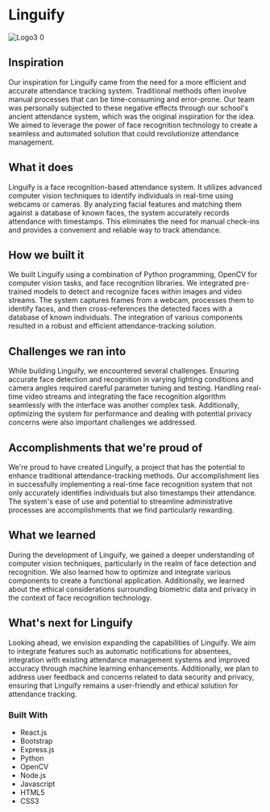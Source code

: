 # Linguify

![Logo3 0](https://github.com/user-attachments/assets/bf7bcf8f-4e48-4f37-9d6a-7bd172a3d87b)

## Inspiration
Our inspiration for Linguify came from the need for a more efficient and accurate attendance tracking system. Traditional methods often involve manual processes that can be time-consuming and error-prone. Our team was personally subjected to these negative effects through our school's ancient attendance system, which was the original inspiration for the idea. We aimed to leverage the power of face recognition technology to create a seamless and automated solution that could revolutionize attendance management.

## What it does
Linguify is a face recognition-based attendance system. It utilizes advanced computer vision techniques to identify individuals in real-time using webcams or cameras. By analyzing facial features and matching them against a database of known faces, the system accurately records attendance with timestamps. This eliminates the need for manual check-ins and provides a convenient and reliable way to track attendance.

## How we built it
We built Linguify using a combination of Python programming, OpenCV for computer vision tasks, and face recognition libraries. We integrated pre-trained models to detect and recognize faces within images and video streams. The system captures frames from a webcam, processes them to identify faces, and then cross-references the detected faces with a database of known individuals. The integration of various components resulted in a robust and efficient attendance-tracking solution.

## Challenges we ran into
While building Linguify, we encountered several challenges. Ensuring accurate face detection and recognition in varying lighting conditions and camera angles required careful parameter tuning and testing. Handling real-time video streams and integrating the face recognition algorithm seamlessly with the interface was another complex task. Additionally, optimizing the system for performance and dealing with potential privacy concerns were also important challenges we addressed.

## Accomplishments that we're proud of
We're proud to have created Linguify, a project that has the potential to enhance traditional attendance-tracking methods. Our accomplishment lies in successfully implementing a real-time face recognition system that not only accurately identifies individuals but also timestamps their attendance. The system's ease of use and potential to streamline administrative processes are accomplishments that we find particularly rewarding.

## What we learned
During the development of Linguify, we gained a deeper understanding of computer vision techniques, particularly in the realm of face detection and recognition. We also learned how to optimize and integrate various components to create a functional application. Additionally, we learned about the ethical considerations surrounding biometric data and privacy in the context of face recognition technology.

## What's next for Linguify
Looking ahead, we envision expanding the capabilities of Linguify. We aim to integrate features such as automatic notifications for absentees, integration with existing attendance management systems and improved accuracy through machine learning enhancements. Additionally, we plan to address user feedback and concerns related to data security and privacy, ensuring that Linguify remains a user-friendly and ethical solution for attendance tracking.

### Built With
* React.js
* Bootstrap
* Express.js
* Python
* OpenCV
* Node.js
* Javascript
* HTML5
* CSS3





